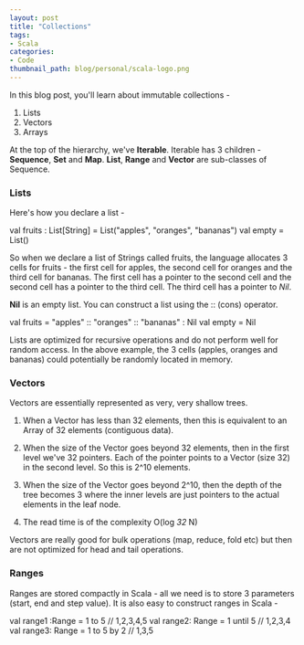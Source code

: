 ```yaml
---
layout: post
title: "Collections"
tags:
- Scala
categories:
- Code
thumbnail_path: blog/personal/scala-logo.png
---
```


In this blog post, you'll learn about immutable collections - 

1. Lists
2. Vectors
3. Arrays

At the top of the hierarchy, we've **Iterable**. Iterable has 3 children - **Sequence**, **Set** and **Map**. **List**, **Range** and **Vector**  are sub-classes of Sequence.

### Lists

Here's how you declare a list - 

val fruits : List[String] = List("apples", "oranges", "bananas")
val empty = List()

So when we declare a list of Strings called fruits, the language allocates 3 cells for fruits - the first cell for apples, the second cell for oranges and the third cell for bananas. The first cell has a pointer to the second cell and the second cell has a pointer to the third cell. The third cell has a pointer to *Nil*.

**Nil** is an empty list. You can construct a list using the :: (cons) operator.

val fruits = "apples" :: "oranges" :: "bananas" : Nil
val empty = Nil

Lists are optimized for recursive operations and do not perform well for random access. In the above example, the 3 cells (apples, oranges and bananas) could potentially be randomly located in memory.

### Vectors

Vectors are essentially represented as very, very shallow trees. 

1. When a Vector has less than 32 elements, then this is equivalent to an Array of 32 elements (contiguous data).

2. When the size of the Vector goes beyond 32 elements, then in the first level we've 32 pointers. Each of the pointer points to a Vector (size 32) in the second level. So this is 2^10 elements.

3. When the size of the Vector goes beyond 2^10, then the depth of the tree becomes 3 where the inner levels are just pointers to the actual elements in the leaf node.

4. The read time is of the complexity O(log _32_ N)

Vectors are really good for bulk operations (map, reduce, fold etc) but then are not optimized for head and tail operations.

### Ranges

Ranges are stored compactly in Scala - all we need is to store 3 parameters (start, end and step value). It is also easy to construct ranges in Scala - 

val range1 :Range = 1 to 5 		//  1,2,3,4,5
val range2: Range = 1 until 5	// 	1,2,3,4
val range3: Range = 1 to 5 by 2 // 1,3,5

